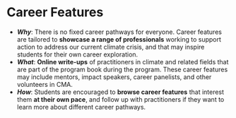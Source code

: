 # Career Features


* **_Why_**: There is no fixed career pathways for everyone. Career features are tailored to **showcase a range of professionals** working to support action to address our current climate crisis, and that may inspire students for their own career exploration.
* **_What_**: **Online write-ups** of practitioners in climate and related fields that are part of the program book during the program. These career features may include mentors, impact speakers, career panelists, and other volunteers in CMA.
* **_How_**: Students are encouraged to **browse career features** that interest them **at their own pace**, and follow up with practitioners if they want to learn more about different career pathways.